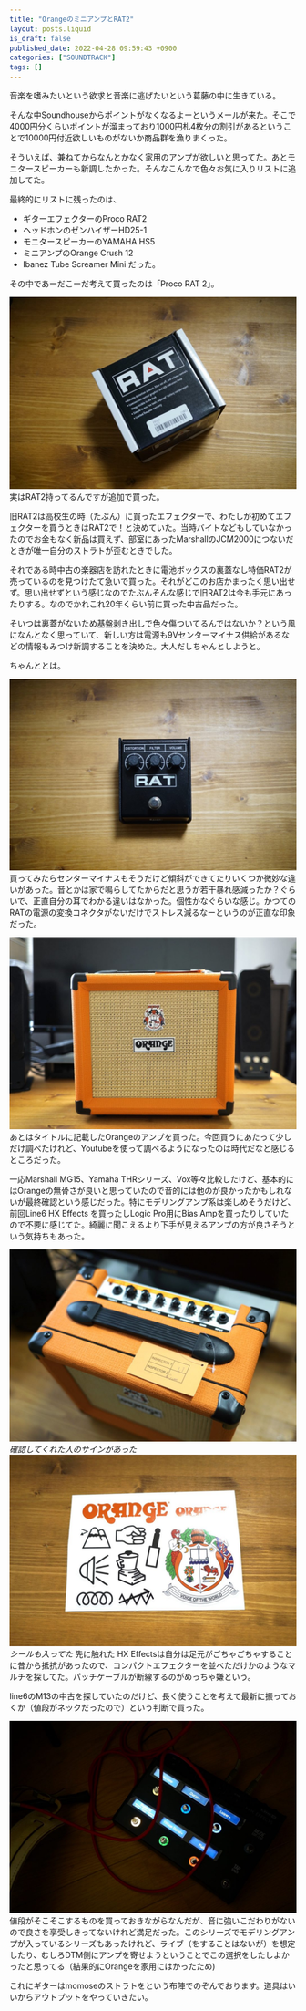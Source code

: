 ```yaml
---
title: "OrangeのミニアンプとRAT2"
layout: posts.liquid
is_draft: false
published_date: 2022-04-28 09:59:43 +0900
categories: ["SOUNDTRACK"]
tags: []
---
```


音楽を嗜みたいという欲求と音楽に逃げたいという葛藤の中に生きている。

そんな中Soundhouseからポイントがなくなるよーというメールが来た。そこで4000円分くらいポイントが溜まっており1000円札4枚分の割引があるということで10000円付近欲しいものがないか商品群を漁りまくった。

そういえば、兼ねてからなんとかなく家用のアンプが欲しいと思ってた。あとモニタースピーカーも新調したかった。そんなこんなで色々お気に入りリストに追加してた。

最終的にリストに残ったのは、

- ギターエフェクターのProco RAT2
- ヘッドホンのゼンハイザーHD25-1
- モニタースピーカーのYAMAHA HS5
- ミニアンプのOrange Crush 12
- Ibanez Tube Screamer Mini
だった。

その中であーだこーだ考えて買ったのは「Proco RAT 2」。

![](/public/images/2022/04/dsc08731-1024x684.jpg)
実はRAT2持ってるんですが追加で買った。

旧RAT2は高校生の時（たぶん）に買ったエフェクターで、わたしが初めてエフェクターを買うときはRAT2で！と決めていた。当時バイトなどもしていなかったのでお金もなく新品は買えず、部室にあったMarshallのJCM2000につないだときが唯一自分のストラトが歪むときでした。

それである時中古の楽器店を訪れたときに電池ボックスの裏蓋なし特価RAT2が売っているのを見つけたて急いで買った。それがどこのお店かまったく思い出せず。思い出せずという感じなのでたぶんそんな感じで旧RAT2は今も手元にあったりする。なのでかれこれ20年くらい前に買った中古品だった。

そいつは裏蓋がないため基盤剥き出しで色々傷ついてるんではないか？という風になんとなく思っていて、新しい方は電源も9Vセンターマイナス供給があるなどの情報もみつけ新調することを決めた。大人だしちゃんとしようと。

ちゃんととは。

![](/public/images/2022/04/dsc08732-1024x684.jpg)
買ってみたらセンターマイナスもそうだけど傾斜ができてたりいくつか微妙な違いがあった。音とかは家で鳴らしてたからだと思うが若干暴れ感減ったか？ぐらいで、正直自分の耳でわかる違いはなかった。個性かなぐらいな感じ。かつてのRATの電源の変換コネクタがないだけでストレス減るなーというのが正直な印象だった。

![](/public/images/2022/04/dsc08804-1024x684.jpg)
あとはタイトルに記載したOrangeのアンプを買った。今回買うにあたって少しだけ調べたけれど、Youtubeを使って調べるようになったのは時代だなと感じるところだった。

一応Marshall MG15、Yamaha THRシリーズ、Vox等々比較したけど、基本的にはOrangeの無骨さが良いと思っていたので音的には他のが良かったかもしれないが最終確認という感じだった。特にモデリングアンプ系は楽しめそうだけど、前回Line6 HX Effects を買ったしLogic Pro用にBias Ampを買ったりしていたので不要に感じてた。綺麗に聞こえるより下手が見えるアンプの方が良さそうという気持ちもあった。

![](/public/images/2022/04/dsc08805-1024x684.jpg)
_確認してくれた人のサインがあった_
![](/public/images/2022/04/dsc08808-1024x684.jpg)
_シールも入ってた_
先に触れた HX Effectsは自分は足元がごちゃごちゃすることに昔から抵抗があったので、コンパクトエフェクターを並べただけかのようなマルチを探してた。パッチケーブルが断線するのがめっちゃ嫌という。

line6のM13の中古を探していたのだけど、長く使うことを考えて最新に振っておくか（値段がネックだったので）という判断で買った。

![](/public/images/2022/04/b28dd9ba-6f16-42ba-b8a7-d9ab19a2e055-1024x684.jpg)
値段がそこそこするものを買っておきながらなんだが、音に強いこだわりがないので良さを享受しきってないけれど満足だった。このシリーズでモデリングアンプが入っているシリーズもあったけれど、ライブ（をすることはないが）を想定したり、むしろDTM側にアンプを寄せようということでこの選択をしたしよかったと思ってる（結果的にOrangeを家用にはかったため)

これにギターはmomoseのストラトをという布陣でのぞんでおります。道具はいいからアウトプットをやっていきたい。


